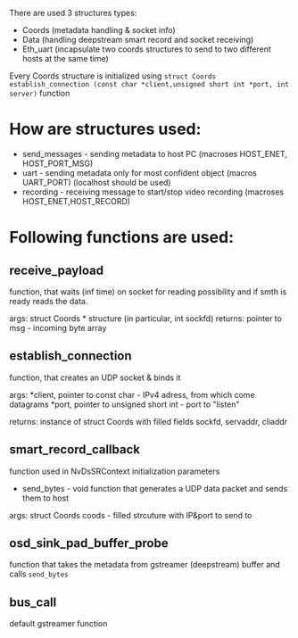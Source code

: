 There are used 3 structures types: 
- Coords (metadata handling & socket info)
- Data (handling deepstream smart record and socket receiving)
- Eth_uart (incapsulate two coords structures to send to two different hosts at the same time)


Every Coords structure is initialized using ```struct Coords establish_connection
(const char *client,unsigned short int *port, int server)``` function

# How are structures used:
- send_messages - sending metadata to host PC (macroses HOST_ENET, HOST_PORT_MSG)
- uart - sending metadata only for most confident object (macros UART_PORT) (localhost should be used)
- recording - receiving message to start/stop video recording (macroses HOST_ENET,HOST_RECORD)

# Following functions are used:
## receive_payload 
function, that waits (inf time) on socket for reading possibility	and if smth is ready reads the data.

args: struct Coords * structure (in particular, int sockfd)
returns: pointer to msg - incoming byte array
  
## establish_connection 
function, that creates an UDP socket & binds it

args: 
		*client, pointer to const char - IPv4 adress, from
				which come datagrams
		*port, pointer to unsigned short int - port to "listen"
		
returns: instance of struct Coords with filled fields 
		sockfd, servaddr, cliaddr
    
## smart_record_callback 
function used in NvDsSRContext initialization parameters
- send_bytes - void function that generates a UDP data packet and sends them to host

args: struct Coords coods - filled strcuture with IP&port to send to

## osd_sink_pad_buffer_probe 
function that takes the metadata from gstreamer (deepstream) buffer and calls ```send_bytes```

## bus_call 
default gstreamer function
